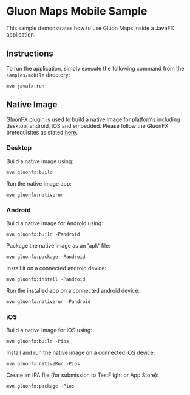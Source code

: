 # Gluon Maps Mobile Sample

This sample demonstrates how to use Gluon Maps inside a JavaFX application.

## Instructions

To run the application, simply execute the following command from the `samples/mobile` directory:

    mvn javafx:run

## Native Image

[GluonFX plugin](https://docs.gluonhq.com/) is used to build a native image for platforms including desktop, android, iOS and embedded.
Please follow the GluonFX prerequisites as stated [here](https://docs.gluonhq.com/#_requirements).

### Desktop

Build a native image using:

    mvn gluonfx:build

Run the native image app:

    mvn gluonfx:nativerun

### Android

Build a native image for Android using:

    mvn gluonfx:build -Pandroid

Package the native image as an 'apk' file:

    mvn gluonfx:package -Pandroid

Install it on a connected android device:

    mvn gluonfx:install -Pandroid

Run the installed app on a connected android device:

    mvn gluonfx:nativerun -Pandroid

### iOS

Build a native image for iOS using:

    mvn gluonfx:build -Pios

Install and run the native image on a connected iOS device:

    mvn gluonfx:nativeRun -Pios

Create an IPA file (for submission to TestFlight or App Store):

    mvn gluonfx:package -Pios


